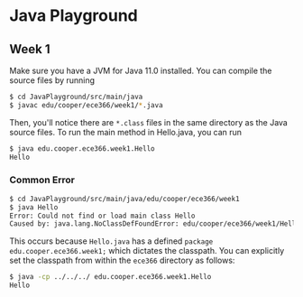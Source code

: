 # Java Playground

## Week 1

Make sure you have a JVM for Java 11.0 installed. You can compile the source files by running

```bash
$ cd JavaPlayground/src/main/java
$ javac edu/cooper/ece366/week1/*.java
```

Then, you'll notice there are `*.class` files in the same directory as the Java source files. To run the main method in Hello.java, you can run

```bash
$ java edu.cooper.ece366.week1.Hello
Hello
```

### Common Error

```bash
$ cd JavaPlayground/src/main/java/edu/cooper/ece366/week1
$ java Hello
Error: Could not find or load main class Hello
Caused by: java.lang.NoClassDefFoundError: edu/cooper/ece366/week1/Hello (wrong name: Hello)
```

This occurs because `Hello.java` has a defined `package edu.cooper.ece366.week1;` which dictates the classpath. You can explicitly set the classpath from within the `ece366` directory as follows:

```bash
$ java -cp ../../../ edu.cooper.ece366.week1.Hello
Hello
```
